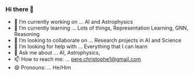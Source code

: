 ### Hi there 👋


- 🔭 I’m currently working on ... AI and Astrophysics
- 🌱 I’m currently learning ... Lots of things, Representation Learning, GNN, Reasoning
- 👯 I’m looking to collaborate on ... Research projects in AI and Science 
- 🤔 I’m looking for help with ... Everything that I can learn
- 💬 Ask me about ... AI, Astrophysics, 
- 📫 How to reach me: ... pere.christophe1@gmail.com
- 😄 Pronouns: ... He/Him
